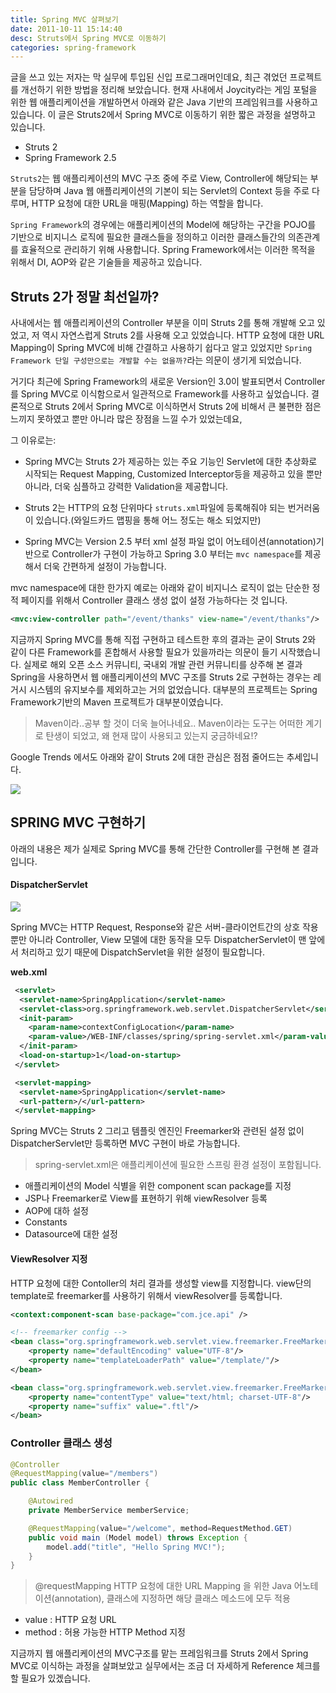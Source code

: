 ```yaml
---
title: Spring MVC 살펴보기
date: 2011-10-11 15:14:40
desc: Struts에서 Spring MVC로 이동하기
categories: spring-framework
---
```


글을 쓰고 있는 저자는 막 실무에 투입된 신입 프로그래머인데요, 최근 겪었던 프로젝트를 개선하기 위한 방법을 정리해 보았습니다. 현재 사내에서 Joycity라는 게임 포털을 위한 웹 애플리케이션을 개발하면서 아래와 같은 Java 기반의 프레임워크를 사용하고 있습니다. 이 글은 Struts2에서 Spring MVC로 이동하기 위한 짧은 과정을 설명하고 있습니다.

<!--more-->

- Struts 2
- Spring Framework 2.5

`Struts2`는 웹 애플리케이션의 MVC 구조 중에 주로 View, Controller에 해당되는 부분을 담당하며 Java 웹 애플리케이션의 기본이 되는 Servlet의 Context 등을 주로 다루며, HTTP 요청에 대한 URL을 매핑(Mapping) 하는 역할을 합니다.

`Spring Framework`의 경우에는 애플리케이션의 Model에 해당하는 구간을 POJO를 기반으로 비지니스 로직에 필요한 클래스들을 정의하고 이러한 클래스들간의 의존관계를 효율적으로 관리하기 위해 사용합니다. Spring Framework에서는 이러한 목적을 위해서 DI, AOP와 같은 기술들을 제공하고 있습니다.

## Struts 2가 정말 최선일까?

사내에서는 웹 애플리케이션의 Controller 부분을 이미 Struts 2를 통해 개발해 오고 있었고, 저 역시 자연스럽게 Struts 2를 사용해 오고 있었습니다. HTTP 요청에 대한 URL Mapping이 Spring MVC에 비해 간결하고 사용하기 쉽다고 알고 있었지만 `Spring Framework 단일 구성만으로는 개발할 수는 없을까?`라는 의문이 생기게 되었습니다.

거기다 최근에 Spring Framework의 새로운 Version인 3.0이 발표되면서 Controller를 Spring MVC로 이식함으로서 일관적으로 Framework를 사용하고 싶었습니다. 결론적으로 Struts 2에서 Spring MVC로 이식하면서 Struts 2에 비해서 큰 불편한 점은 느끼지 못하였고 뿐만 아니라 많은 장점을 느낄 수가 있었는데요,

그 이유로는:

- Spring MVC는 Struts 2가 제공하는 있는 주요 기능인 Servlet에 대한 추상화로 시작되는 Request Mapping, Customized Interceptor등을 제공하고 있을 뿐만 아니라, 더욱 심플하고 강력한 Validation을 제공합니다.

- Struts 2는 HTTP의 요청 단위마다 `struts.xml`파일에 등록해줘야 되는 번거러움이 있습니다.(와일드카드 맵핑을 통해 어느 정도는 해소 되었지만)

- Spring MVC는 Version 2.5 부터 xml 설정 파일 없이 어노테이션(annotation)기반으로 Controller가 구현이 가능하고 Spring 3.0 부터는 `mvc namespace`를 제공해서 더욱 간편하게 설정이 가능합니다.

mvc namespace에 대한 한가지 예로는 아래와 같이 비지니스 로직이 없는 단순한 정적 페이지를 위해서 Controller 클래스 생성 없이 설정 가능하다는 것 입니다.

```xml
<mvc:view-controller path="/event/thanks" view-name="/event/thanks"/>
```

지금까지 Spring MVC를 통해 직접 구현하고 테스트한 후의 결과는 굳이 Struts 2와 같이 다른 Framework를 혼합해서 사용할 필요가 있을까라는 의문이 들기 시작했습니다. 실제로 해외 오픈 소스 커뮤니티, 국내외 개발 관련 커뮤니티를 상주해 본 결과 Spring을 사용하면서 웹 애플리케이션의 MVC 구조를 Struts 2로 구현하는 경우는 레거시 시스템의 유지보수를 제외하고는 거의 없었습니다. 대부분의 프로젝트는 Spring Framework기반의 Maven 프로젝트가 대부분이였습니다.

> Maven이라..공부 할 것이 더욱 늘어나네요.. Maven이라는 도구는 어떠한 계기로 탄생이 되었고, 왜 현재 많이 사용되고 있는지 궁금하네요!?


Google Trends 에서도 아래와 같이 Struts 2에 대한 관심은 점점 줄어드는 추세입니다.

<img src='https://lh4.googleusercontent.com/aevOwAQR2iWFGvFUCTiiWDy5nD8SxaP46NyuzeNa8zfSYrnFjGmmOiJAFd8Kz-EnY-riWjg1fH5IW0NOW-zqk1bV-dy7yGwB2Oj0I1a3SvMT-7eqYlTsi61I' />


## SPRING MVC 구현하기

아래의 내용은 제가 실제로 Spring MVC를 통해 간단한 Controller를 구현해 본 결과입니다.

#### DispatcherServlet

<img src='https://lh6.googleusercontent.com/W12x6PhemHrljV76l0mR1Zj90jQd5L7eiFyl47xrVrMkL-ucxa0DvOccmBsR5R7_9tVIofxKFkiuV4RcMGurT_u_O-sGxbR7aSHN1PkXtZ7PwQp-v_0kc5hW' />

Spring MVC는 HTTP Request, Response와 같은 서버-클라이언트간의 상호 작용 뿐만 아니라 Controller, View 모델에 대한 동작을 모두 DispatcherServlet이 맨 앞에서 처리하고 있기 때문에 DispatchServlet을 위한 설정이 필요합니다.

**web.xml**

```xml
 <servlet>
  <servlet-name>SpringApplication</servlet-name>
  <servlet-class>org.springframework.web.servlet.DispatcherServlet</servlet-class>
  <init-param>
  	<param-name>contextConfigLocation</param-name>
    <param-value>/WEB-INF/classes/spring/spring-servlet.xml</param-value>
  </init-param>
  <load-on-startup>1</load-on-startup>
 </servlet>

 <servlet-mapping>
  <servlet-name>SpringApplication</servlet-name>
  <url-pattern>/</url-pattern>
 </servlet-mapping>
```

Spring MVC는 Struts 2 그리고 템플릿 엔진인 Freemarker와 관련된 설정 없이 DispatcherServlet만 등록하면 MVC 구현이 바로 가능합니다.

> spring-servlet.xml은 애플리케이션에 필요한 스프링 환경 설정이 포함됩니다.
- 애플리케이션의 Model 식별을 위한 component scan package를 지정
- JSP나 Freemarker로 View를 표현하기 위해 viewResolver 등록
- AOP에 대하 설정
- Constants
- Datasource에 대한 설정


#### ViewResolver 지정

HTTP 요청에 대한 Contoller의 처리 결과를 생성할 view를 지정합니다. view단의 template로 freemarker를 사용하기 위해서 viewResolver를 등록합니다.

```xml
<context:component-scan base-package="com.jce.api" />

<!-- freemarker config -->
<bean class="org.springframework.web.servlet.view.freemarker.FreeMarkerConfigurer">
	<property name="defaultEncoding" value="UTF-8"/>
    <property name="templateLoaderPath" value="/template/"/>
</bean>

<bean class="org.springframework.web.servlet.view.freemarker.FreeMarkerViewResolver">
    <property name="contentType" value="text/html; charset-UTF-8"/>
    <property name="suffix" value=".ftl"/>
</bean>

```

### Controller 클래스 생성


```java
@Controller
@RequestMapping(value="/members")
public class MemberController {

    @Autowired
    private MemberService memberService;

    @RequestMapping(value="/welcome", method=RequestMethod.GET)
    public void main (Model model) throws Exception {
    	model.add("title", "Hello Spring MVC!");
    }
}
```

> @requestMapping
HTTP 요청에 대한 URL Mapping 을 위한 Java 어노테이션(annotation), 클래스에 지정하면 해당 클래스 메소드에 모두 적용

- value : HTTP 요청 URL                               
- method : 허용 가능한 HTTP Method 지정                     

지금까지 웹 애플리케이션의 MVC구조를 맡는 프레임워크를 Struts 2에서 Spring MVC로 이식하는 과정을 살펴보았고 실무에서는 조금 더 자세하게 Reference 체크를 할 필요가 있겠습니다.
